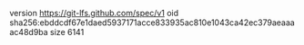 version https://git-lfs.github.com/spec/v1
oid sha256:ebddcdf67e1daed5937171acce833935ac810e1043ca42ec379aeaaaac48d9ba
size 6141
